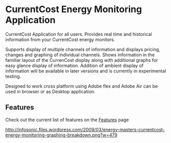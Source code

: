 # CurrentCost Energy Monitoring Application #

CurrentCost Application for all users. Provides real time and historical information from your CurrentCost energy monitors.

Supports display of multiple channels of information and displays pricing, changes and graphing of individual channels. Shows information in the familiar layout of the CurrenCost display along with additional graphs for easy glance display of information. Addition of ambient display of information will be available in later versions and is currently in experimental testing.

Designed to work cross platform using Adobe flex and Adobe Air can be used in browser or as Desktop application.

## Features ##

Check out the current list of features on the [Features](Features.md) page

http://infosonic.files.wordpress.com/2009/03/energy-masters-currentcost-energy-monitoring-graphing-breakdown.png?w=479


